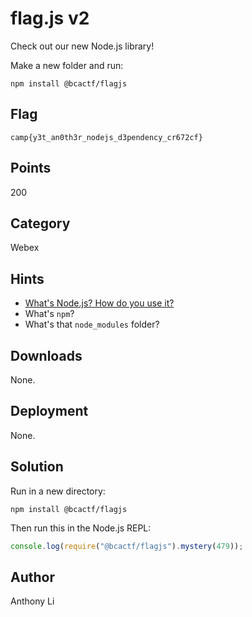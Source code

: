 # flag.js v2
Check out our new Node.js library!

Make a new folder and run:
```
npm install @bcactf/flagjs
```

## Flag
```
camp{y3t_an0th3r_nodejs_d3pendency_cr672cf}
```

## Points
200

## Category
Webex

## Hints
* [What's Node.js? How do you use it?](https://nodejs.org/en/)
* What's `npm`?
* What's that `node_modules` folder?

## Downloads
None.

## Deployment
None.

## Solution
Run in a new directory:
```
npm install @bcactf/flagjs
```

Then run this in the Node.js REPL:
```javascript
console.log(require("@bcactf/flagjs").mystery(479));
```

## Author
Anthony Li
